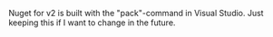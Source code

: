 
Nuget for v2 is built with the "pack"-command in Visual Studio.
Just keeping this if I want to change in the future.